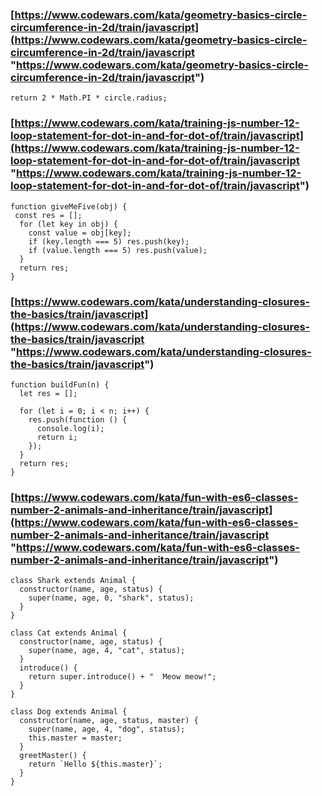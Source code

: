 ### [https://www.codewars.com/kata/geometry-basics-circle-circumference-in-2d/train/javascript](https://www.codewars.com/kata/geometry-basics-circle-circumference-in-2d/train/javascript "https://www.codewars.com/kata/geometry-basics-circle-circumference-in-2d/train/javascript")

```
return 2 * Math.PI * circle.radius;
```

### [https://www.codewars.com/kata/training-js-number-12-loop-statement-for-dot-in-and-for-dot-of/train/javascript](https://www.codewars.com/kata/training-js-number-12-loop-statement-for-dot-in-and-for-dot-of/train/javascript "https://www.codewars.com/kata/training-js-number-12-loop-statement-for-dot-in-and-for-dot-of/train/javascript")

```
function giveMeFive(obj) {
 const res = [];
  for (let key in obj) {
    const value = obj[key];
    if (key.length === 5) res.push(key);
    if (value.length === 5) res.push(value);
  }
  return res;
}
```

### [https://www.codewars.com/kata/understanding-closures-the-basics/train/javascript](https://www.codewars.com/kata/understanding-closures-the-basics/train/javascript "https://www.codewars.com/kata/understanding-closures-the-basics/train/javascript")

```
function buildFun(n) {
  let res = [];

  for (let i = 0; i < n; i++) {
    res.push(function () {
      console.log(i);
      return i;
    });
  }
  return res;
}
```

### [https://www.codewars.com/kata/fun-with-es6-classes-number-2-animals-and-inheritance/train/javascript](https://www.codewars.com/kata/fun-with-es6-classes-number-2-animals-and-inheritance/train/javascript "https://www.codewars.com/kata/fun-with-es6-classes-number-2-animals-and-inheritance/train/javascript")


```
class Shark extends Animal {
  constructor(name, age, status) {
    super(name, age, 0, "shark", status);
  }
}

class Cat extends Animal {
  constructor(name, age, status) {
    super(name, age, 4, "cat", status);
  }
  introduce() {
    return super.introduce() + "  Meow meow!";
  }
}

class Dog extends Animal {
  constructor(name, age, status, master) {
    super(name, age, 4, "dog", status);
    this.master = master;
  }
  greetMaster() {
    return `Hello ${this.master}`;
  }
}
```